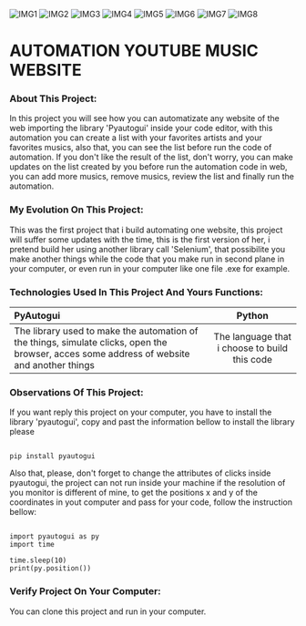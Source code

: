 ![IMG1](https://user-images.githubusercontent.com/43014726/212495892-bd6c898d-d47a-4022-a070-1712d25185c2.JPG)
![IMG2](https://user-images.githubusercontent.com/43014726/212495893-58670a8f-3a31-4bed-9a08-31252ac12bd8.JPG)
![IMG3](https://user-images.githubusercontent.com/43014726/212495884-f6737b99-db38-4f2b-9c47-5e3bcd4bc5b4.JPG)
![IMG4](https://user-images.githubusercontent.com/43014726/212495885-ea5ba6e1-bd8c-4e38-80d0-a4572be42dc6.JPG)
![IMG5](https://user-images.githubusercontent.com/43014726/212495887-b8851571-ec09-48ac-b668-984fd1eceaaa.JPG)
![IMG6](https://user-images.githubusercontent.com/43014726/212495888-a7eba458-95af-4f4d-9c5d-1f49656c7a1d.JPG)
![IMG7](https://user-images.githubusercontent.com/43014726/212495890-fba1cb14-86dd-4243-89dc-7fae1fdda695.JPG)
![IMG8](https://user-images.githubusercontent.com/43014726/212495891-389c654b-bb4f-48e3-9332-679082df2627.JPG)

# AUTOMATION YOUTUBE MUSIC WEBSITE

### About This Project:
In this project you will see how you can automatizate any website of the web importing the library 'Pyautogui' inside your code editor, with this automation you can create a list with your favorites artists and your favorites musics, also that, you can see the list before run the code of automation. If you don't like the result of the list, don't worry, you can make updates on the list created by you before run the automation code in web, you can add more musics, remove musics, review the list and finally run the automation.

### My Evolution On This Project:
This was the first project that i build automating one website, this project will suffer some updates with the time, this is the first version of her, i pretend build her using another library call 'Selenium', that possibilite you make another things while the code that you make run in second plane in your computer, or even run in  your computer like one file .exe for example.

### Technologies Used In This Project And Yours Functions:

PyAutogui | Python
:--------- | :------: 
The library used to make the automation of the things, simulate clicks, open the browser, acces some address of website and another things | The language that i choose to build this code

### Observations Of This Project:
If you want reply this project on your computer, you have to install the library 'pyautogui', copy and past the information bellow to install the library please

~~~ Installing Pyautogui

pip install pyautogui
~~~

Also that, please, don't forget to change the attributes of clicks inside pyautogui, the project can not run inside your machine if the resolution of you monitor is different of mine, to get the positions x and y of the coordinates in yout computer and pass for your code, follow the instruction bellow: 

~~~ Getting The Coordinate Of The Elements Of Your Screen With PyAutoGui

import pyautogui as py 
import time

time.sleep(10)
print(py.position())
~~~

### Verify Project On Your Computer:
You can clone this project and run in your computer.
